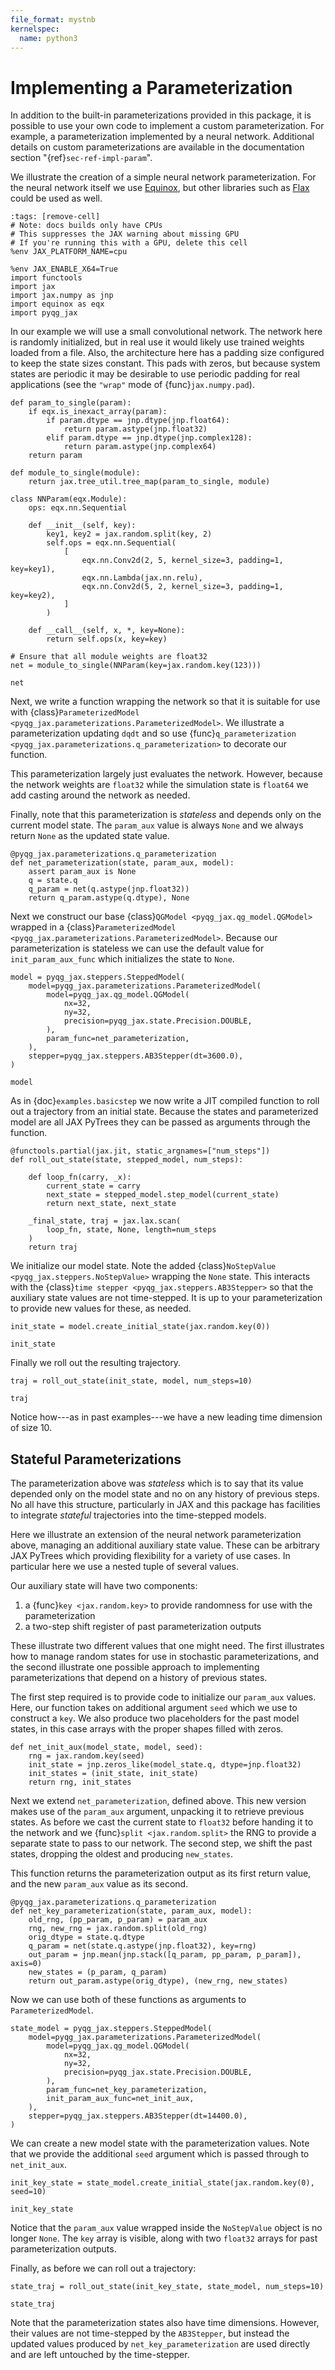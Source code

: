 ```yaml
---
file_format: mystnb
kernelspec:
  name: python3
---
```


# Implementing a Parameterization

In addition to the built-in parameterizations provided in this
package, it is possible to use your own code to implement a custom
parameterization. For example, a parameterization implemented by a
neural network. Additional details on custom parameterizations are
available in the documentation section "{ref}`sec-ref-impl-param`".

We illustrate the creation of a simple neural network
parameterization. For the neural network itself we use
[Equinox](https://github.com/patrick-kidger/equinox), but other
libraries such as [Flax](https://github.com/google/flax) could be used
as well.

```{code-cell} ipython3
:tags: [remove-cell]
# Note: docs builds only have CPUs
# This suppresses the JAX warning about missing GPU
# If you're running this with a GPU, delete this cell
%env JAX_PLATFORM_NAME=cpu
```

```{code-cell} ipython3
%env JAX_ENABLE_X64=True
import functools
import jax
import jax.numpy as jnp
import equinox as eqx
import pyqg_jax
```

In our example we will use a small convolutional network. The network
here is randomly initialized, but in real use it would likely use
trained weights loaded from a file. Also, the architecture here has a
padding size configured to keep the state sizes constant. This pads
with zeros, but because system states are periodic it may be desirable
to use periodic padding for real applications (see the `"wrap"` mode
of {func}`jax.numpy.pad`).

```{code-cell} ipython3
def param_to_single(param):
    if eqx.is_inexact_array(param):
        if param.dtype == jnp.dtype(jnp.float64):
            return param.astype(jnp.float32)
        elif param.dtype == jnp.dtype(jnp.complex128):
            return param.astype(jnp.complex64)
    return param

def module_to_single(module):
    return jax.tree_util.tree_map(param_to_single, module)

class NNParam(eqx.Module):
    ops: eqx.nn.Sequential

    def __init__(self, key):
        key1, key2 = jax.random.split(key, 2)
        self.ops = eqx.nn.Sequential(
            [
                eqx.nn.Conv2d(2, 5, kernel_size=3, padding=1, key=key1),
                eqx.nn.Lambda(jax.nn.relu),
                eqx.nn.Conv2d(5, 2, kernel_size=3, padding=1, key=key2),
            ]
        )

    def __call__(self, x, *, key=None):
        return self.ops(x, key=key)

# Ensure that all module weights are float32
net = module_to_single(NNParam(key=jax.random.key(123)))

net
```

Next, we write a function wrapping the network so that it is suitable
for use with {class}`ParameterizedModel
<pyqg_jax.parameterizations.ParameterizedModel>`. We illustrate a
parameterization updating `dqdt` and so use {func}`q_parameterization
<pyqg_jax.parameterizations.q_parameterization>` to decorate our
function.

This parameterization largely just evaluates the network. However,
because the network weights are `float32` while the simulation state
is `float64` we add casting around the network as needed.

Finally, note that this parameterization is *stateless* and depends
only on the current model state. The `param_aux` value is always
`None` and we always return `None` as the updated state value.

```{code-cell} ipython3
@pyqg_jax.parameterizations.q_parameterization
def net_parameterization(state, param_aux, model):
    assert param_aux is None
    q = state.q
    q_param = net(q.astype(jnp.float32))
    return q_param.astype(q.dtype), None
```

Next we construct our base {class}`QGModel
<pyqg_jax.qg_model.QGModel>` wrapped in a {class}`ParameterizedModel
<pyqg_jax.parameterizations.ParameterizedModel>`. Because our
parameterization is stateless we can use the default value for
`init_param_aux_func` which initializes the state to `None`.

```{code-cell} ipython3
model = pyqg_jax.steppers.SteppedModel(
    model=pyqg_jax.parameterizations.ParameterizedModel(
        model=pyqg_jax.qg_model.QGModel(
            nx=32,
            ny=32,
            precision=pyqg_jax.state.Precision.DOUBLE,
        ),
        param_func=net_parameterization,
    ),
    stepper=pyqg_jax.steppers.AB3Stepper(dt=3600.0),
)

model
```

As in {doc}`examples.basicstep` we now write a JIT compiled function
to roll out a trajectory from an initial state. Because the states and
parameterized model are all JAX PyTrees they can be passed as
arguments through the function.

```{code-cell} ipython3
@functools.partial(jax.jit, static_argnames=["num_steps"])
def roll_out_state(state, stepped_model, num_steps):

    def loop_fn(carry, _x):
        current_state = carry
        next_state = stepped_model.step_model(current_state)
        return next_state, next_state

    _final_state, traj = jax.lax.scan(
        loop_fn, state, None, length=num_steps
    )
    return traj
```

We initialize our model state. Note the added {class}`NoStepValue
<pyqg_jax.steppers.NoStepValue>` wrapping the `None` state. This
interacts with the {class}`time stepper
<pyqg_jax.steppers.AB3Stepper>` so that the auxiliary state values are
not time-stepped. It is up to your parameterization to provide new
values for these, as needed.

```{code-cell} ipython3
init_state = model.create_initial_state(jax.random.key(0))

init_state
```

Finally we roll out the resulting trajectory.

```{code-cell} ipython3
traj = roll_out_state(init_state, model, num_steps=10)

traj
```

Notice how---as in past examples---we have a new leading time
dimension of size 10.

## Stateful Parameterizations

The parameterization above was *stateless* which is to say that its
value depended only on the model state and no on any history of
previous steps. No all have this structure, particularly in JAX and
this package has facilities to integrate *stateful* trajectories into
the time-stepped models.

Here we illustrate an extension of the neural network parameterization
above, managing an additional auxiliary state value. These can be
arbitrary JAX PyTrees which providing flexibility for a variety of use
cases. In particular here we use a nested tuple of several values.

Our auxiliary state will have two components:

1. a {func}`key <jax.random.key>` to provide randomness for
   use with the parameterization
2. a two-step shift register of past parameterization outputs

These illustrate two different values that one might need. The first
illustrates how to manage random states for use in stochastic
parameterizations, and the second illustrate one possible approach to
implementing parameterizations that depend on a history of previous
states.

The first step required is to provide code to initialize our
`param_aux` values. Here, our function takes on additional argument
`seed` which we use to construct a `key`. We also produce two
placeholders for the past model states, in this case arrays with the
proper shapes filled with zeros.

```{code-cell} ipython3
def net_init_aux(model_state, model, seed):
    rng = jax.random.key(seed)
    init_state = jnp.zeros_like(model_state.q, dtype=jnp.float32)
    init_states = (init_state, init_state)
    return rng, init_states
```

Next we extend `net_parameterization`, defined above. This new version
makes use of the `param_aux` argument, unpacking it to retrieve
previous states. As before we cast the current state to `float32`
before handing it to the network and we {func}`split
<jax.random.split>` the RNG to provide a separate state to pass to our
network. The second step, we shift the past states, dropping the
oldest and producing `new_states`.

This function returns the parameterization output as its first return
value, and the new `param_aux` value as its second.

```{code-cell} ipython3
@pyqg_jax.parameterizations.q_parameterization
def net_key_parameterization(state, param_aux, model):
    old_rng, (pp_param, p_param) = param_aux
    rng, new_rng = jax.random.split(old_rng)
    orig_dtype = state.q.dtype
    q_param = net(state.q.astype(jnp.float32), key=rng)
    out_param = jnp.mean(jnp.stack([q_param, pp_param, p_param]), axis=0)
    new_states = (p_param, q_param)
    return out_param.astype(orig_dtype), (new_rng, new_states)
```

Now we can use both of these functions as arguments to
`ParameterizedModel`.

```{code-cell} ipython3
state_model = pyqg_jax.steppers.SteppedModel(
    model=pyqg_jax.parameterizations.ParameterizedModel(
        model=pyqg_jax.qg_model.QGModel(
            nx=32,
            ny=32,
            precision=pyqg_jax.state.Precision.DOUBLE,
        ),
        param_func=net_key_parameterization,
        init_param_aux_func=net_init_aux,
    ),
    stepper=pyqg_jax.steppers.AB3Stepper(dt=14400.0),
)
```

We can create a new model state with the parameterization values. Note
that we provide the additional `seed` argument which is passed through
to `net_init_aux`.

```{code-cell} ipython3
init_key_state = state_model.create_initial_state(jax.random.key(0), seed=10)

init_key_state
```

Notice that the `param_aux` value wrapped inside the `NoStepValue`
object is no longer `None`. The `key` array is visible,
along with two `float32` arrays for past parameterization outputs.

Finally, as before we can roll out a trajectory:

```{code-cell} ipython3
state_traj = roll_out_state(init_key_state, state_model, num_steps=10)

state_traj
```

Note that the parameterization states also have time dimensions.
However, their values are not time-stepped by the `AB3Stepper`, but
instead the updated values produced by `net_key_parameterization` are
used directly and are left untouched by the time-stepper.
